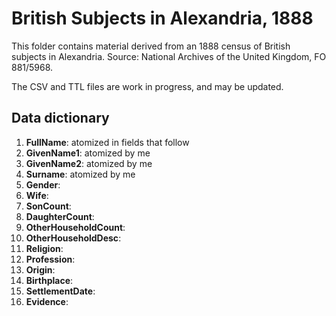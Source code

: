 # British Subjects in Alexandria, 1888

This folder contains material derived from an 1888 census of British subjects in Alexandria. Source: National Archives of the United Kingdom, FO 881/5968.

The CSV and TTL files are work in progress, and may be updated.

## Data dictionary
1. **FullName**: atomized in fields that follow
1. **GivenName1**: atomized by me
1. **GivenName2**: atomized by me
1. **Surname**: atomized by me
1. **Gender**:
1. **Wife**:
1. **SonCount**:
1. **DaughterCount**:
1. **OtherHouseholdCount**:
1. **OtherHouseholdDesc**:
1. **Religion**:
1. **Profession**:
1. **Origin**:
1. **Birthplace**:
1. **SettlementDate**:
1. **Evidence**:
